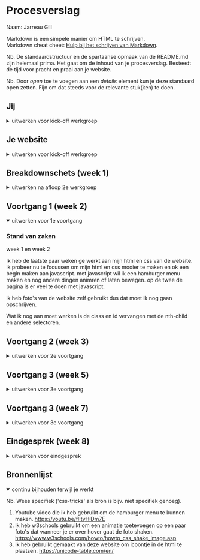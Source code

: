 # Procesverslag
Naam: Jarreau Gill

Markdown is een simpele manier om HTML te schrijven.  
Markdown cheat cheet: [Hulp bij het schrijven van Markdown](https://github.com/adam-p/markdown-here/wiki/Markdown-Cheatsheet).

Nb. De standaardstructuur en de spartaanse opmaak van de README.md zijn helemaal prima. Het gaat om de inhoud van je procesverslag. Besteedt de tijd voor pracht en praal aan je website.

Nb. Door *open* toe te voegen aan een *details* element kun je deze standaard open zetten. Fijn om dat steeds voor de relevante stuk(ken) te doen.





## Jij

<details>
<summary>uitwerken voor kick-off werkgroep</summary>

### Auteur:
Jarreau Gill 

#### Je startniveau:
startniveau: ik ben blauw.

#### Je focus:
surefaceplane.
 
</details>





## Je website

<details>
<summary>uitwerken voor kick-off werkgroep</summary>

### Je opdracht:
https://store.playstation.com/nl-nl/pages/latest

#### Screenshot(s) van de eerste pagina (small screen): 
Homepage 
<img src="images/homepagina.jpeg" width="375px" alt="omschrijving van de pagina">

#### Screenshot(s) van de tweede pagina (small screen):
Productpage  
<img src="images/productpagina.jpeg" width="375px" alt="omschrijving van de pagina">
 
</details>



## Breakdownschets (week 1)

<details>
<summary>uitwerken na afloop 2e werkgroep</summary>

### de hele pagina: 
<img src="images/dummy-plaatje.jpg" width="375px" alt="breakdown van de hele pagina">

### dynamisch deel (bijv menu): 
<img src="images/dummy-plaatje.jpg" width="375px" alt="breakdown van een dynamisch deel">

### wellicht nog een dynamisch deel (bijv filter): 
<img src="images/dummy-plaatje.jpg" width="375px" alt="breakdown van nog een dynamisch deel">

</details>





## Voortgang 1 (week 2)

<details open>
<summary>uitwerken voor 1e voortgang</summary>

### Stand van zaken
week 1 en week 2

Ik heb de laatste paar weken ge werkt aan mijn html en css van de website.
ik probeer nu te focussen om mijn html en css mooier te maken en ok een begin maken aan javascript.
met javascript wil ik een hamburger menu maken en nog andere dingen animren of laten bewegen.
op de twee de pagina is er veel te doen met javascript.

ik heb foto's van de website zelf gebruikt dus dat moet ik nog gaan opschrijven.

Wat ik nog aan moet werken is de class en id vervangen met de nth-child en andere selectoren.


</details>


## Voortgang 2 (week 3)

<details>
<summary>uitwerken voor 2e voortgang</summary>

### Stand van zaken
Deze week heb ik aan de productpagina gewerkt en het namaken van de pagina om alles op dezelfde manier te maken.
ik heb ook de css aangepast om de pagina vorm te geven.

Ik moet aangeven welek bronnen ik heb gebruikt voor de website zoals foto's enz.

Voor de rest heb ik niks gedaan met de webiste.

</details>


## Voortgang 3 (week 5)

<details>
<summary>uitwerken voor 3e voortgang</summary>

### Stand van zaken
De week voor de vakantie heb ik niet echt aan de website gewerkt.
In de vakantie heb ik niet echt aan de website gewrkt.
Ik heb wel door middel van volgen van een youtube video de hamburger menu kunnen maken ik zal de bron toevoegen tot mijn bronnen lijst.

</details>

## Voortgang 3 (week 7)

<details>
<summary>uitwerken voor 3e voortgang</summary>

### Stand van zaken
Tijdens de voortgangs gesprek met de docent hebben wij een paar afspraken gemaakt wat er verbeterd moet in de code en wat er nog erbij moet.
Ik moet nog op de surfaceplane werken en 5 states toepassen aan mijn webiste.
Boven dit moet ik nog kleine dingen aan mijn website aanpassen, zoals:
[Monday 4:38 PM] Danny de Vries
    
.Section uit footer
    
.Pixels hier en daar weglaten in css

.Classje weghalen en iets met nth-child doen

.Huisstijl van playstation store iets meer terug laten komen, lettertypes

Ik verder een paar animaties voor de surfaceplaen toegevoegd.
zoals een animatie dat laat een paar van de foto's shaken als je er overheen hovert.

ik heb ook een scroll optie toegevoegd dat als je scrollt verschijnt er een back to top buttun dat het makkelijker maakt om helemaal boven aan de website weer te komen.

Ik heb ook bij de html de scroll-behavior aangepast zodat het smooth gaat en niet te snel.



</details>


## Eindgesprek (week 8)

<details>
<summary>uitwerken voor eindgesprek</summary>

### Stand van zaken
hier dit ging goed & dit was lastig (neem ook screenshots op van delen van je website en code)

### Screenshot(s)

hier screenshot(s) van je eindresultaat

</details>





## Bronnenlijst

<details open>
<summary>continu bijhouden terwijl je werkt</summary>

Nb. Wees specifiek ('css-tricks' als bron is bijv. niet specifiek genoeg).


1. Youtube video die ik heb gebruikt om de hamburger menu te kunnen maken. https://youtu.be/flItyHiDm7E
2. Ik heb w3schools gebruikt om een animatie toetevoegen op een paar foto's dat wanneer je er over hover gaat de foto shaken. https://www.w3schools.com/howto/howto_css_shake_image.asp
3. Ik heb gebruikt gemaakt van deze website om icoontje in de html te plaatsen. https://unicode-table.com/en/

</details>
